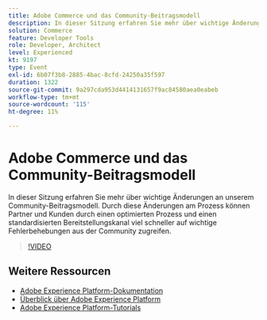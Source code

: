 ```yaml
---
title: Adobe Commerce und das Community-Beitragsmodell
description: In dieser Sitzung erfahren Sie mehr über wichtige Änderungen an unserem Community-Beitragsmodell. Durch diese Änderungen am Prozess können Partner und Kunden durch einen optimierten Prozess und einen standardisierten Bereitstellungskanal viel schneller auf wichtige Fehlerbehebungen aus der Community zugreifen.
solution: Commerce
feature: Developer Tools
role: Developer, Architect
level: Experienced
kt: 9197
type: Event
exl-id: 6b07f3b8-2885-4bac-8cfd-24250a35f597
duration: 1322
source-git-commit: 9a297cda953d4414131657f9ac84580aea0eabeb
workflow-type: tm+mt
source-wordcount: '115'
ht-degree: 11%

---
```


# Adobe Commerce und das Community-Beitragsmodell

In dieser Sitzung erfahren Sie mehr über wichtige Änderungen an unserem Community-Beitragsmodell. Durch diese Änderungen am Prozess können Partner und Kunden durch einen optimierten Prozess und einen standardisierten Bereitstellungskanal viel schneller auf wichtige Fehlerbehebungen aus der Community zugreifen.

>[!VIDEO](https://video.tv.adobe.com/v/337766/?quality=12&learn=on&hidetitle=true)

## Weitere Ressourcen

- [Adobe Experience Platform-Dokumentation](https://experienceleague.adobe.com/docs/experience-platform.html?lang=de)
- [Überblick über Adobe Experience Platform](https://experienceleague.adobe.com/docs/experience-platform/landing/home.html?lang=de)
- [Adobe Experience Platform-Tutorials](https://experienceleague.adobe.com/docs/platform-learn/tutorials/overview.html?lang=de)
